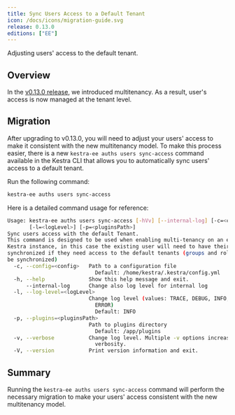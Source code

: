 ```yaml
---
title: Sync Users Access to a Default Tenant
icon: /docs/icons/migration-guide.svg
release: 0.13.0
editions: ["EE"]
---
```


Adjusting users' access to the default tenant.

## Overview

In the [v0.13.0 release](/blogs/2023-11-16-release-0-13.md), we introduced multitenancy. As a result, user's access is now managed at the tenant level.

## Migration

After upgrading to v0.13.0, you will need to adjust your users' access to make it consistent with the new multitenancy model. To make this process easier, there is a new `kestra-ee auths users sync-access` command available in the Kestra CLI that allows you to automatically sync users' access to a default tenant.

Run the following command:

```bash
kestra-ee auths users sync-access
```

Here is a detailed command usage for reference:

```bash
Usage: kestra-ee auths users sync-access [-hVv] [--internal-log] [-c=<config>]
       [-l=<logLevel>] [-p=<pluginsPath>]
Sync users access with the default Tenant.
This command is designed to be used when enabling multi-tenancy on an existing
Kestra instance, in this case the existing user will need to have their access
synchronized if they need access to the default tenants (groups and roles will
be synchronized)
  -c, --config=<config>   Path to a configuration file
                            Default: /home/kestra/.kestra/config.yml
  -h, --help              Show this help message and exit.
      --internal-log      Change also log level for internal log
  -l, --log-level=<logLevel>
                          Change log level (values: TRACE, DEBUG, INFO, WARN,
                            ERROR)
                            Default: INFO
  -p, --plugins=<pluginsPath>
                          Path to plugins directory
                            Default: /app/plugins
  -v, --verbose           Change log level. Multiple -v options increase the
                            verbosity.
  -V, --version           Print version information and exit.
```

## Summary

Running the `kestra-ee auths users sync-access` command will perform the necessary migration to make your users' access consistent with the new multitenancy model.
